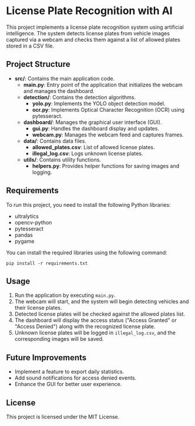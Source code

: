 # License Plate Recognition with AI

This project implements a license plate recognition system using artificial intelligence. The system detects license plates from vehicle images captured via a webcam and checks them against a list of allowed plates stored in a CSV file. 

## Project Structure

- **src/**: Contains the main application code.
  - **main.py**: Entry point of the application that initializes the webcam and manages the dashboard.
  - **detection/**: Contains the detection algorithms.
    - **yolo.py**: Implements the YOLO object detection model.
    - **ocr.py**: Implements Optical Character Recognition (OCR) using pytesseract.
  - **dashboard/**: Manages the graphical user interface (GUI).
    - **gui.py**: Handles the dashboard display and updates.
    - **webcam.py**: Manages the webcam feed and captures frames.
  - **data/**: Contains data files.
    - **allowed_plates.csv**: List of allowed license plates.
    - **illegal_log.csv**: Logs unknown license plates.
  - **utils/**: Contains utility functions.
    - **helpers.py**: Provides helper functions for saving images and logging.

## Requirements

To run this project, you need to install the following Python libraries:

- ultralytics
- opencv-python
- pytesseract
- pandas
- pygame

You can install the required libraries using the following command:

```
pip install -r requirements.txt
```

## Usage

1. Run the application by executing `main.py`.
2. The webcam will start, and the system will begin detecting vehicles and their license plates.
3. Detected license plates will be checked against the allowed plates list.
4. The dashboard will display the access status ("Access Granted" or "Access Denied") along with the recognized license plate.
5. Unknown license plates will be logged in `illegal_log.csv`, and the corresponding images will be saved.

## Future Improvements

- Implement a feature to export daily statistics.
- Add sound notifications for access denied events.
- Enhance the GUI for better user experience.

## License

This project is licensed under the MIT License.